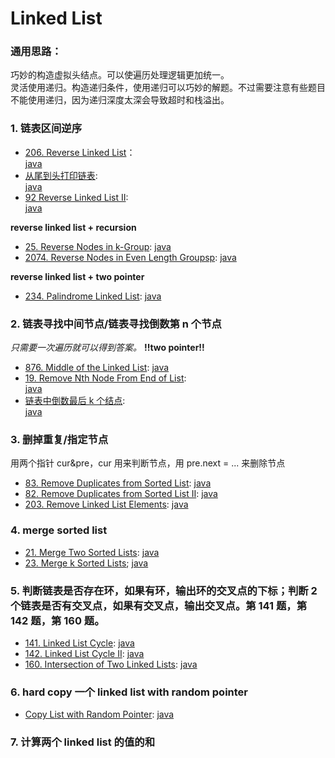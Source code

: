 # Linked List

### 通用思路：

巧妙的构造虚拟头结点。可以使遍历处理逻辑更加统一。  
灵活使用递归。构造递归条件，使用递归可以巧妙的解题。不过需要注意有些题目不能使用递归，因为递归深度太深会导致超时和栈溢出。

### 1. 链表区间逆序

- [206. Reverse Linked List](https://leetcode.com/problems/reverse-linked-list/)：  
  [java](/solution_java/0206_Reverse_Linked_List.java)
- [从尾到头打印链表](https://www.nowcoder.com/practice/d0267f7f55b3412ba93bd35cfa8e8035?tpId=13&&tqId=11156&rp=1&ru=/ta/coding-interviews&qru=/ta/coding-interviews/question-ranking):  
  [java](/牛客网/从尾到头打印链表.java)
- [92 Reverse Linked List II](https://leetcode.com/problems/reverse-linked-list-ii/):  
  [java](/solution_java/0092_Reverse_Linked_List_II.java)

**reverse linked list + recursion**

- [25. Reverse Nodes in k-Group](https://leetcode.com/problems/reverse-nodes-in-k-group/):
  [java](/solution_java/0025_Reverse_Nodes_in_k-Group.md)
- [2074. Reverse Nodes in Even Length Groupsp](https://leetcode.com/problems/reverse-nodes-in-even-length-groups/):
  [java](/solution_java/2074_Reverse_Nodes_in_Even_Length_Groups.md)

**reverse linked list + two pointer**

- [234. Palindrome Linked List](https://leetcode.com/problems/palindrome-linked-list/):
  [java](/solution_java/0234_Palindrome_Linked_List.java)

### 2. 链表寻找中间节点/链表寻找倒数第 n 个节点

_只需要一次遍历就可以得到答案。_
**!!two pointer!!**

- [876. Middle of the Linked List](https://leetcode.com/problems/middle-of-the-linked-list/):
  [java](/solution_java/0876_Middle_of_the_Linked_List.java)
- [19. Remove Nth Node From End of List](https://leetcode.com/problems/remove-nth-node-from-end-of-list/):  
  [java](/solution_java/0019_Remove_Nth_Node_From_End_of_List.java)
- [链表中倒数最后 k 个结点](https://www.nowcoder.com/practice/886370fe658f41b498d40fb34ae76ff9?tpId=13&&tqId=11167&rp=1&ru=/ta/coding-interviews&qru=/ta/coding-interviews/question-ranking):  
  [java](/牛客网/链表中倒数最后k个结点.java)

### 3. 删掉重复/指定节点

用两个指针 cur&pre，cur 用来判断节点，用 pre.next = ... 来删除节点

- [83. Remove Duplicates from Sorted List](https://leetcode.com/problems/remove-duplicates-from-sorted-list/):
  [java](/solution_java/0083_Remove_Duplicates_from_Sorted_List.java)
- [82. Remove Duplicates from Sorted List II](https://leetcode.com/problems/remove-duplicates-from-sorted-list-ii):
  [java](/solution_java/0082_Remove_Duplicates_from_Sorted_List_II.java)
- [203. Remove Linked List Elements](https://leetcode.com/problems/remove-linked-list-elements/):
  [java](/solution_java/0203_Remove_Linked_List_Elements.java)

### 4. merge sorted list

- [21. Merge Two Sorted Lists](https://leetcode.com/problems/merge-two-sorted-lists/):
  [java](/solution_java/0021_Merge_Two_Sorted_Lists.java)
- [23. Merge k Sorted Lists](https://leetcode.com/problems/merge-k-sorted-lists/);
  [java](/solution_java/0023_Merge_k_Sorted_Lists.java)

### 5. 判断链表是否存在环，如果有环，输出环的交叉点的下标；判断 2 个链表是否有交叉点，如果有交叉点，输出交叉点。第 141 题，第 142 题，第 160 题。

- [141. Linked List Cycle](https://leetcode.com/problems/linked-list-cycle/):
  [java](/solution_java/0141_Linked_List_Cycle.java)
- [142. Linked List Cycle II](https://leetcode.com/problems/linked-list-cycle-ii/):
  [java](/solution_java/0142_Linked_List_Cycle_II.java)
- [160. Intersection of Two Linked Lists](https://leetcode.com/problems/intersection-of-two-linked-lists/):
  [java](/solution_java/0160_Intersection_of_Two_Linked_Lists.java)

### 6. hard copy 一个 linked list with random pointer

- [Copy List with Random Pointer](https://leetcode.com/problems/copy-list-with-random-pointer/):
  [java](/solution_java/0138_Copy_List_with_Random_Pointer.md)

### 7. 计算两个 linked list 的值的和
